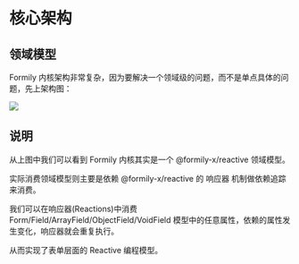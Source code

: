 # 核心架构

## 领域模型

Formily 内核架构非常复杂，因为要解决一个领域级的问题，而不是单点具体的问题，先上架构图：

![](https://img.alicdn.com/imgextra/i4/O1CN01HlrsLS1hQAJnihhh1_!!6000000004271-55-tps-2431-2037.svg)

## 说明

从上图中我们可以看到 Formily 内核其实是一个 @formily-x/reactive 领域模型。

实际消费领域模型则主要是依赖 @formily-x/reactive 的 响应器 机制做依赖追踪来消费。

我们可以在响应器(Reactions)中消费 Form/Field/ArrayField/ObjectField/VoidField 模型中的任意属性，依赖的属性发生变化，响应器就会重复执行。

从而实现了表单层面的 Reactive 编程模型。
